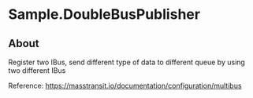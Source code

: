 # Sample.DoubleBusPublisher

## About

Register two IBus, send different type of data to different queue by using two different IBus

Reference: https://masstransit.io/documentation/configuration/multibus